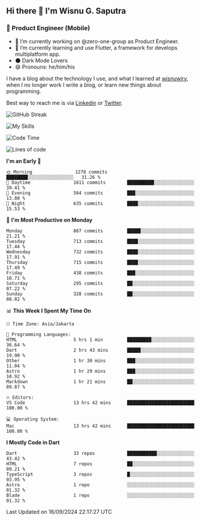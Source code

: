 ## Hi there 👋 I'm Wisnu G. Saputra

### :mobile_phone_off: Product Engineer (Mobile)

- 🔭 I’m currently working on @zero-one-group as Product Engineer.
- 🌱 I’m currently learning and use Flutter, a framework for develops multiplatform app.
- 🌑 Dark Mode Lovers
- 😄 Pronouns: he/him/his

I have a blog about the technology I use, and what I learned at [wisnuwiry](https://wisnuwiry.space/), when I no longer work I write a blog, or learn new things about programming.

Best way to reach me is via [Linkedin](https://www.linkedin.com/in/wisnu-saputra/) or [Twitter](https://twitter.com/wisnuwiry).

![GitHub Streak](https://streak-stats.demolab.com?user=wisnuwiry&theme=dark&hide_border=true)

![My Skills](https://skillicons.dev/icons?i=dart,flutter,kotlin,swift,go,js,css,neovim,git,linux&perline=5)

<!--START_SECTION:waka-->
![Code Time](http://img.shields.io/badge/Code%20Time-1%2C573%20hrs%2027%20mins-blue)

![Lines of code](https://img.shields.io/badge/From%20Hello%20World%20I%27ve%20Written-5.8%20million%20lines%20of%20code-blue)

**I'm an Early 🐤** 

```text
🌞 Morning                1278 commits        ████████░░░░░░░░░░░░░░░░░   31.26 % 
🌆 Daytime                1611 commits        ██████████░░░░░░░░░░░░░░░   39.41 % 
🌃 Evening                564 commits         ███░░░░░░░░░░░░░░░░░░░░░░   13.80 % 
🌙 Night                  635 commits         ████░░░░░░░░░░░░░░░░░░░░░   15.53 % 
```
📅 **I'm Most Productive on Monday** 

```text
Monday                   867 commits         █████░░░░░░░░░░░░░░░░░░░░   21.21 % 
Tuesday                  713 commits         ████░░░░░░░░░░░░░░░░░░░░░   17.44 % 
Wednesday                732 commits         ████░░░░░░░░░░░░░░░░░░░░░   17.91 % 
Thursday                 715 commits         ████░░░░░░░░░░░░░░░░░░░░░   17.49 % 
Friday                   438 commits         ███░░░░░░░░░░░░░░░░░░░░░░   10.71 % 
Saturday                 295 commits         ██░░░░░░░░░░░░░░░░░░░░░░░   07.22 % 
Sunday                   328 commits         ██░░░░░░░░░░░░░░░░░░░░░░░   08.02 % 
```


📊 **This Week I Spent My Time On** 

```text
🕑︎ Time Zone: Asia/Jakarta

💬 Programming Languages: 
HTML                     5 hrs 1 min         █████████░░░░░░░░░░░░░░░░   36.64 % 
Dart                     2 hrs 43 mins       █████░░░░░░░░░░░░░░░░░░░░   19.90 % 
Other                    1 hr 30 mins        ███░░░░░░░░░░░░░░░░░░░░░░   11.04 % 
Astro                    1 hr 29 mins        ███░░░░░░░░░░░░░░░░░░░░░░   10.92 % 
Markdown                 1 hr 21 mins        ██░░░░░░░░░░░░░░░░░░░░░░░   09.87 % 

🔥 Editors: 
VS Code                  13 hrs 42 mins      █████████████████████████   100.00 % 

💻 Operating System: 
Mac                      13 hrs 42 mins      █████████████████████████   100.00 % 
```

**I Mostly Code in Dart** 

```text
Dart                     33 repos            ███████████░░░░░░░░░░░░░░   43.42 % 
HTML                     7 repos             ██░░░░░░░░░░░░░░░░░░░░░░░   09.21 % 
TypeScript               3 repos             █░░░░░░░░░░░░░░░░░░░░░░░░   03.95 % 
Astro                    1 repo              ░░░░░░░░░░░░░░░░░░░░░░░░░   01.32 % 
Blade                    1 repo              ░░░░░░░░░░░░░░░░░░░░░░░░░   01.32 % 
```




 Last Updated on 16/09/2024 22:17:27 UTC
<!--END_SECTION:waka-->
